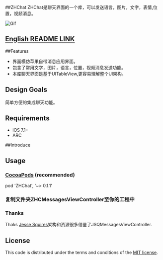 ##ZHChat
ZHChat是聊天界面的一个库，可以发送语言，图片，文字，表情,位置，视频消息。

![Gif][gif0] 

## [English README LINK]()

##Features
* 界面模仿苹果自带消息应用界面。
* 包含了常用文字，图片，语言，位置，视频消息发送功能。
* 本库聊天界面是基于UITableView,更容易理解整个UI架构。



## Design Goals
简单方便的集成聊天功能。


## Requirements

* iOS 7.1+
* ARC


##Introduce



## Usage
### [CocoaPods](https://cocoapods.org/) (recommended)

pod 'ZHChat', '~> 0.1.1'

### 复制文件夹ZHCMessagesViewController至你的工程中

### Thanks
Thaks [Jesse Squires](https://github.com/jessesquires/JSQMessagesViewController)架构和资源很多借鉴了JSQMessagesViewController.

## License

This code is distributed under the terms and conditions of the [MIT license](LICENSE).








[gif0]:http://ac-unmt7l5d.clouddn.com/1e394395d85171a1.gif
